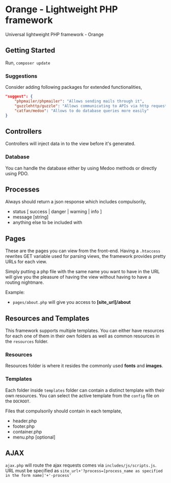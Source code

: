 # Orange - Lightweight PHP framework
Universal lightweight PHP framework - Orange

## Getting Started
Run,
```composer update```
### Suggestions
Consider adding following packages for extended functionalities,
```json
"suggest": {
    "phpmailer/phpmailer": "Allows sending mails through it",
    "guzzlehttp/guzzle": "Allows communicating to APIs via http requests",
    "catfan/medoo": "Allows to do database queries more easily"
}
```

## Controllers
Controllers will inject data in to the view before it's generated.

### Database
You can handle the database either by using Medoo methods or directly using PDO.

## Processes
Always should return a json response which includes compulsorily,
- status [ success | danger | warning | info ]
- message [string]
- anything else to be included with

## Pages
These are the pages you can view from the front-end. Having a ```.htaccess``` rewrites GET variable used for parsing views, the framework provides pretty URLs for each view.

Simply putting a php file with the same name you want to have in the URL will give you the pleasure of having the view without having to have a routing nightmare.

Example:
- ```pages/about.php``` will give you access to **[site_url]/about**

## Resources and Templates
This framework supports multiple templates. You can either have resources for each one of them in their own folders as well as common resources in the `resources` folder.

### Resources
Resources folder is where it resides the commonly used **fonts** and **images**.

### Templates
Each folder inside `templates` folder can contain a distinct template with their own resources. You can select the active template from the `config` file on the `DOCROOT`.

Files that compulsorily should contain in each template,
- header.php
- footer.php
- container.php
- menu.php [optional]

## AJAX
`ajax.php` will route the ajax requests comes via `includes/js/scripts.js`. URL must be specified as `site_url+'?process=[process_name as specified in the form name]'+'-process'`
